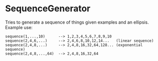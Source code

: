 # SequenceGenerator
Tries to generate a sequence of things given examples and an ellipsis.
Example use:

    sequence(1,...,10)      --> 1,2,3,4,5,6,7,8,9,10
    sequence(2,4,6,...)     --> 2,4,6,8,10,12,14...   (linear sequence)
    sequence(2,4,8,...)     --> 2,4,8,16,32,64,128... (exponential sequence)
    sequence(2,4,8,...,64)  --> 2,4,8,16,32,64

